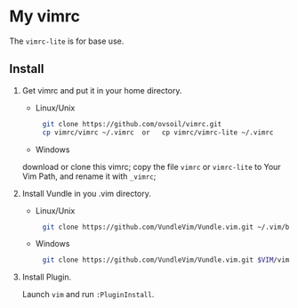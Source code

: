 # My vimrc

The `vimrc-lite` is for base use.

## Install

1. Get vimrc and put it in your home directory.
    
    * Linux/Unix
    ```bash 
         git clone https://github.com/ovsoil/vimrc.git
         cp vimrc/vimrc ~/.vimrc  or   cp vimrc/vimrc-lite ~/.vimrc
     ```
    * Windows
     
    download or clone this vimrc;
    copy the file `vimrc` or `vimrc-lite` to Your Vim Path, and rename it with `_vimrc`;

2. Install Vundle in you .vim directory.
    
    * Linux/Unix
   ```bash 
        git clone https://github.com/VundleVim/Vundle.vim.git ~/.vim/bundle/Vundle.vim
   ```
   * Windows
   
   ```bash 
        git clone https://github.com/VundleVim/Vundle.vim.git $VIM/vimfiles/bundle/Vundle.vim
   ```

3. Install Plugin.
    
    Launch `vim` and run `:PluginInstall`.
